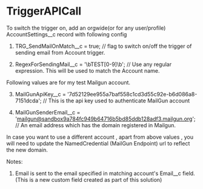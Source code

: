 # TriggerAPICall

To switch the trigger on, add an orgwide(or for any user/profile) AccountSettings__c record with following config 

1) TRG_SendMailOnMatch__c = true; // flag to switch on/off the trigger of sending email from Account trigger.

2) RegexForSendingMail__c = '\bTEST[0-9]\b'; // Use any regular expression. This will be used to match the Account name. 

Following values are for my test Mailgun account.

3) MailGunApiKey__c       = '7d52129ee955a7baf558c1cd3d55c92e-b6d086a8-7151dcda'; // This is the api key used to authenticate MailGun account

4) MailGunSenderEmail__c  = 'mailgun@sandbox9a784fc949b64716b5bd85ddb128adf3.mailgun.org'; // An email address which has the domain registered in Mailgun.

In case you want to use a different account , apart from above values , you will need to update the NamedCredential (MailGun Endpoint) url to reflect the new domain.

Notes: 
1) Email is sent to the email specified in matching account's Email__c field. (This is a new custom field created as part of this solution)

